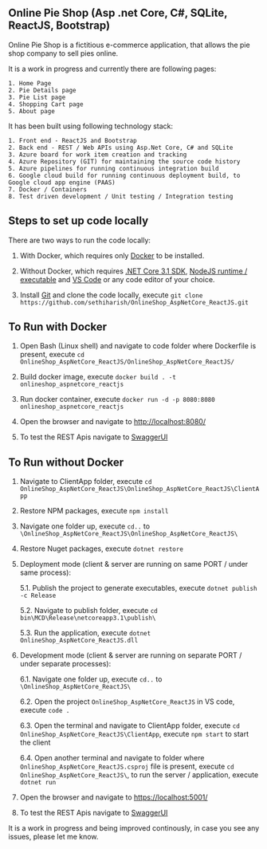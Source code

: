 ## Online Pie Shop (Asp .net Core, C#, SQLite, ReactJS, Bootstrap)

Online Pie Shop is a fictitious e-commerce application, that allows the pie shop company to sell pies online.

It is a work in progress and currently there are following pages:

    1. Home Page
    2. Pie Details page
    3. Pie List page
    4. Shopping Cart page
    5. About page

It has been built using following technology stack:

    1. Front end - ReactJS and Bootstrap
    2. Back end - REST / Web APIs using Asp.Net Core, C# and SQLite
    3. Azure board for work item creation and tracking
    4. Azure Repository (GIT) for maintaining the source code history
    5. Azure pipelines for running continuous integration build
    6. Google cloud build for running continuous deployment build, to Google cloud app engine (PAAS)
    7. Docker / Containers
    8. Test driven development / Unit testing / Integration testing

## Steps to set up code locally

There are two ways to run the code locally:

1. With Docker, which requires only [Docker](https://docs.docker.com/) to be installed.

2. Without Docker, which requires [.NET Core 3.1 SDK](https://dotnet.microsoft.com/download/dotnet-core/3.1), [NodeJS runtime / executable](https://nodejs.org/) and [VS Code](https://code.visualstudio.com/) or any code editor of your choice.

3. Install [Git](https://git-scm.com/downloads) and clone the code locally, execute `git clone https://github.com/sethiharish/OnlineShop_AspNetCore_ReactJS.git`

## To Run with Docker

1. Open Bash (Linux shell) and navigate to code folder where Dockerfile is present, execute `cd OnlineShop_AspNetCore_ReactJS/OnlineShop_AspNetCore_ReactJS/`

2. Build docker image, execute `docker build . -t onlineshop_aspnetcore_reactjs`

3. Run docker container, execute `docker run -d -p 8080:8080 onlineshop_aspnetcore_reactjs`

4. Open the browser and navigate to [http://localhost:8080/](http://localhost:8080/)

5. To test the REST Apis navigate to [SwaggerUI](http://localhost:8080/swagger/index.html)

## To Run without Docker

1. Navigate to ClientApp folder, execute `cd OnlineShop_AspNetCore_ReactJS\OnlineShop_AspNetCore_ReactJS\ClientApp`

2. Restore NPM packages, execute `npm install`

3. Navigate one folder up, execute `cd..` to `\OnlineShop_AspNetCore_ReactJS\OnlineShop_AspNetCore_ReactJS\`

4. Restore Nuget packages, execute `dotnet restore`

5. Deployment mode (client &amp; server are running on same PORT / under same process):

   5.1. Publish the project to generate executables, execute `dotnet publish -c Release`

   5.2. Navigate to publish folder, execute `cd bin\MCD\Release\netcoreapp3.1\publish\`

   5.3. Run the application, execute `dotnet OnlineShop_AspNetCore_ReactJS.dll`

6. Development mode (client &amp; server are running on separate PORT / under separate processes):

   6.1. Navigate one folder up, execute `cd..` to `\OnlineShop_AspNetCore_ReactJS\`

   6.2. Open the project `OnlineShop_AspNetCore_ReactJS` in VS code, execute `code .`

   6.3. Open the terminal and navigate to ClientApp folder, execute `cd OnlineShop_AspNetCore_ReactJS\ClientApp`, execute `npm start` to start the client

   6.4. Open another terminal and navigate to folder where `OnlineShop_AspNetCore_ReactJS.csproj` file is present, execute `cd OnlineShop_AspNetCore_ReactJS\`, to run the server / application, execute `dotnet run`

7. Open the browser and navigate to [https://localhost:5001/](https://localhost:5001)

8. To test the REST Apis navigate to [SwaggerUI](https://localhost:5001/swagger/index.html)

It is a work in progress and being improved continously, in case you see any issues, please let me know.
